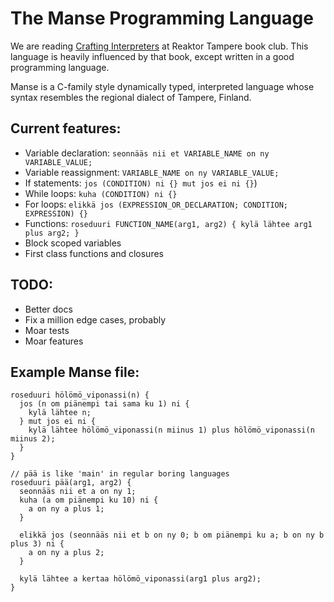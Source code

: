 # The Manse Programming Language

We are reading [Crafting Interpreters](https://craftinginterpreters.com) at Reaktor Tampere book club.
This language is heavily influenced by that book, except written in a good programming language.

Manse is a C-family style dynamically typed, interpreted language whose syntax resembles the regional dialect of Tampere, Finland.

## Current features:

- Variable declaration: `seonnääs nii et VARIABLE_NAME on ny VARIABLE_VALUE;`
- Variable reassignment: `VARIABLE_NAME on ny VARIABLE_VALUE;` 
- If statements: `jos (CONDITION) ni {} mut jos ei ni {}`)
- While loops: `kuha (CONDITION) ni {}`
- For loops: `elikkä jos (EXPRESSION_OR_DECLARATION; CONDITION; EXPRESSION) {}`
- Functions: `roseduuri FUNCTION_NAME(arg1, arg2) { kylä lähtee arg1 plus arg2; }`
- Block scoped variables
- First class functions and closures

## TODO:

- Better docs
- Fix a million edge cases, probably
- Moar tests
- Moar features

## Example Manse file:


```
roseduuri hölömö_viponassi(n) {
  jos (n om piänempi tai sama ku 1) ni {
    kylä lähtee n;
  } mut jos ei ni {
    kylä lähtee hölömö_viponassi(n miinus 1) plus hölömö_viponassi(n miinus 2);
  }
}

// pää is like 'main' in regular boring languages
roseduuri pää(arg1, arg2) {
  seonnääs nii et a on ny 1;
  kuha (a om piänempi ku 10) ni {
    a on ny a plus 1;
  }

  elikkä jos (seonnääs nii et b on ny 0; b om piänempi ku a; b on ny b plus 3) ni {
    a on ny a plus 2;
  }

  kylä lähtee a kertaa hölömö_viponassi(arg1 plus arg2);
}

```

